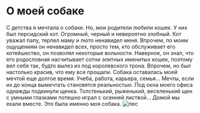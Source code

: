 # О моей собаке
С детства я мечтала о собаке. Но, мои родители любили кошек. У них был персидский кот. Огромный, черный и невероятно злобный. 
Кот уважал папу, терпел маму и люто ненавидел меня. Впрочем, по моим ощущениям он ненавидел всех, просто тем, кто обслуживает его котейшество, он позволял некоторые вольности.
Наверное, он знал, что его родословная насчитывает сотни элитных именитых кошек, поэтому вел себя так, будто вылез из под королевского трона. Впрочем, но был настолько красив, что ему все прощали.
Собака оставалась моей мечтой еще долгое время. Учеба, работа, карьера, семья...
Мечты, если их до конца вымечтать становятся реальностью. Под окна моего офиса однажды подкинули щенка. 
Толстенький, рыженький, веселенький щен с умными глазками потешно играл с осенней листвой... Домой мы ехали вместе. Это была именно моя собака. 
![пес](Task_3/dog.png)